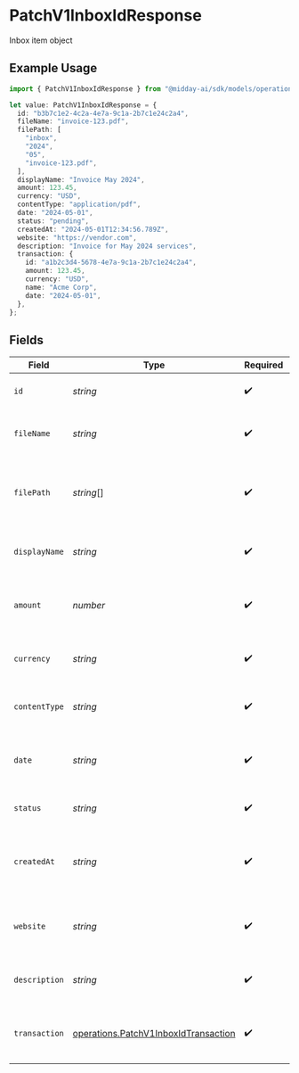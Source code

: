 # PatchV1InboxIdResponse

Inbox item object

## Example Usage

```typescript
import { PatchV1InboxIdResponse } from "@midday-ai/sdk/models/operations";

let value: PatchV1InboxIdResponse = {
  id: "b3b7c1e2-4c2a-4e7a-9c1a-2b7c1e24c2a4",
  fileName: "invoice-123.pdf",
  filePath: [
    "inbox",
    "2024",
    "05",
    "invoice-123.pdf",
  ],
  displayName: "Invoice May 2024",
  amount: 123.45,
  currency: "USD",
  contentType: "application/pdf",
  date: "2024-05-01",
  status: "pending",
  createdAt: "2024-05-01T12:34:56.789Z",
  website: "https://vendor.com",
  description: "Invoice for May 2024 services",
  transaction: {
    id: "a1b2c3d4-5678-4e7a-9c1a-2b7c1e24c2a4",
    amount: 123.45,
    currency: "USD",
    name: "Acme Corp",
    date: "2024-05-01",
  },
};
```

## Fields

| Field                                                                                        | Type                                                                                         | Required                                                                                     | Description                                                                                  | Example                                                                                      |
| -------------------------------------------------------------------------------------------- | -------------------------------------------------------------------------------------------- | -------------------------------------------------------------------------------------------- | -------------------------------------------------------------------------------------------- | -------------------------------------------------------------------------------------------- |
| `id`                                                                                         | *string*                                                                                     | :heavy_check_mark:                                                                           | Inbox item ID (UUID)                                                                         | b3b7c1e2-4c2a-4e7a-9c1a-2b7c1e24c2a4                                                         |
| `fileName`                                                                                   | *string*                                                                                     | :heavy_check_mark:                                                                           | Original file name of the uploaded document                                                  | invoice-123.pdf                                                                              |
| `filePath`                                                                                   | *string*[]                                                                                   | :heavy_check_mark:                                                                           | Path segments to the file in storage                                                         | [<br/>"inbox",<br/>"2024",<br/>"05",<br/>"invoice-123.pdf"<br/>]                             |
| `displayName`                                                                                | *string*                                                                                     | :heavy_check_mark:                                                                           | Display name for the inbox item                                                              | Invoice May 2024                                                                             |
| `amount`                                                                                     | *number*                                                                                     | :heavy_check_mark:                                                                           | Amount detected or entered for the inbox item                                                | 123.45                                                                                       |
| `currency`                                                                                   | *string*                                                                                     | :heavy_check_mark:                                                                           | Currency code (ISO 4217) for the amount                                                      | USD                                                                                          |
| `contentType`                                                                                | *string*                                                                                     | :heavy_check_mark:                                                                           | MIME type of the uploaded file                                                               | application/pdf                                                                              |
| `date`                                                                                       | *string*                                                                                     | :heavy_check_mark:                                                                           | Date associated with the inbox item (ISO 8601)                                               | 2024-05-01                                                                                   |
| `status`                                                                                     | *string*                                                                                     | :heavy_check_mark:                                                                           | Status of the inbox item                                                                     | pending                                                                                      |
| `createdAt`                                                                                  | *string*                                                                                     | :heavy_check_mark:                                                                           | Date and time when the inbox item was created (ISO 8601)                                     | 2024-05-01T12:34:56.789Z                                                                     |
| `website`                                                                                    | *string*                                                                                     | :heavy_check_mark:                                                                           | Website associated with the inbox item, if any                                               | https://vendor.com                                                                           |
| `description`                                                                                | *string*                                                                                     | :heavy_check_mark:                                                                           | Description or notes for the inbox item                                                      | Invoice for May 2024 services                                                                |
| `transaction`                                                                                | [operations.PatchV1InboxIdTransaction](../../models/operations/patchv1inboxidtransaction.md) | :heavy_check_mark:                                                                           | Matched transaction for this inbox item, if any                                              |                                                                                              |
